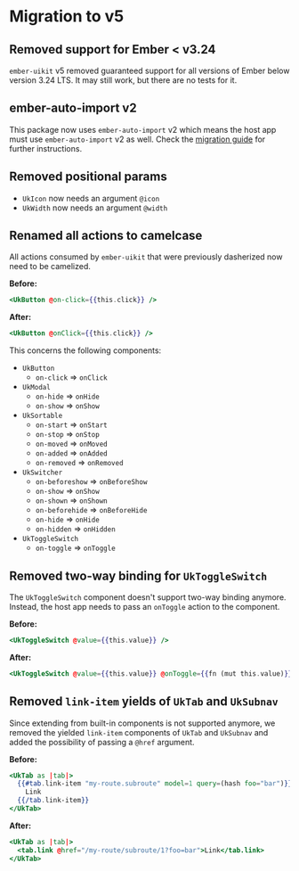 # Migration to v5

## Removed support for Ember < v3.24

`ember-uikit` v5 removed guaranteed support for all versions of Ember below
version 3.24 LTS. It may still work, but there are no tests for it.

## ember-auto-import v2

This package now uses `ember-auto-import` v2 which means the host app must use
`ember-auto-import` v2 as well. Check the [migration
guide](https://github.com/ef4/ember-auto-import/blob/main/docs/upgrade-guide-2.0.md)
for further instructions.

## Removed positional params

- `UkIcon` now needs an argument `@icon`
- `UkWidth` now needs an argument `@width`

## Renamed all actions to camelcase

All actions consumed by `ember-uikit` that were previously dasherized now need
to be camelized.

**Before:**

```hbs
<UkButton @on-click={{this.click}} />
```

**After:**

```hbs
<UkButton @onClick={{this.click}} />
```

This concerns the following components:

- `UkButton`
  - `on-click` => `onClick`
- `UkModal`
  - `on-hide` => `onHide`
  - `on-show` => `onShow`
- `UkSortable`
  - `on-start` => `onStart`
  - `on-stop` => `onStop`
  - `on-moved` => `onMoved`
  - `on-added` => `onAdded`
  - `on-removed` => `onRemoved`
- `UkSwitcher`
  - `on-beforeshow` => `onBeforeShow`
  - `on-show` => `onShow`
  - `on-shown` => `onShown`
  - `on-beforehide` => `onBeforeHide`
  - `on-hide` => `onHide`
  - `on-hidden` => `onHidden`
- `UkToggleSwitch`
  - `on-toggle` => `onToggle`

## Removed two-way binding for `UkToggleSwitch`

The `UkToggleSwitch` component doesn't support two-way binding anymore. Instead,
the host app needs to pass an `onToggle` action to the component.

**Before:**

```hbs
<UkToggleSwitch @value={{this.value}} />
```

**After:**

```hbs
<UkToggleSwitch @value={{this.value}} @onToggle={{fn (mut this.value)}} />
```

## Removed `link-item` yields of `UkTab` and `UkSubnav`

Since extending from built-in components is not supported anymore, we removed
the yielded `link-item` components of `UkTab` and `UkSubnav` and added the
possibility of passing a `@href` argument.

**Before:**

```hbs
<UkTab as |tab|>
  {{#tab.link-item "my-route.subroute" model=1 query=(hash foo="bar")}}
    Link
  {{/tab.link-item}}
</UkTab>
```

**After:**

```hbs
<UkTab as |tab|>
  <tab.link @href="/my-route/subroute/1?foo=bar">Link</tab.link>
</UkTab>
```

